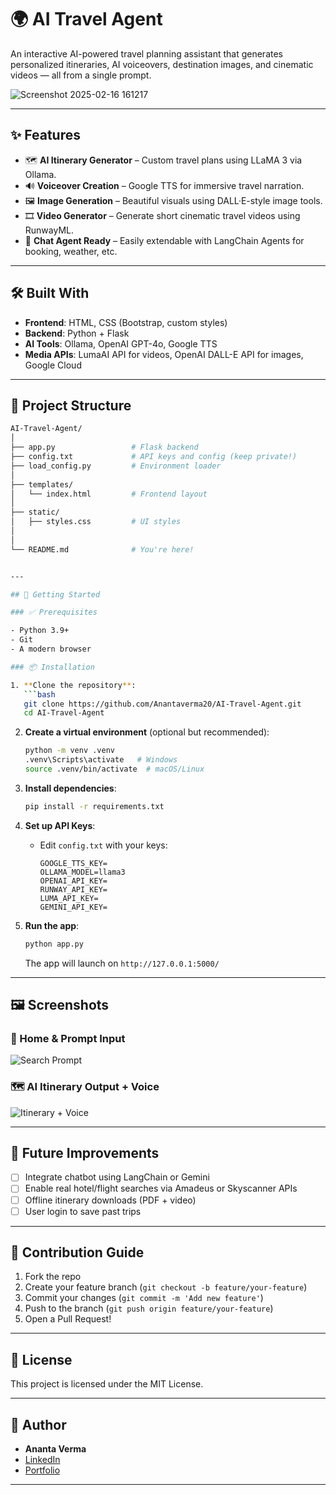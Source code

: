 # 🌍 AI Travel Agent

An interactive AI-powered travel planning assistant that generates personalized itineraries, AI voiceovers, destination images, and cinematic videos — all from a single prompt.

![Screenshot 2025-02-16 161217](https://github.com/user-attachments/assets/8575e242-3413-446d-b74d-74c2ea75ba37)


---

## ✨ Features

- 🗺️ **AI Itinerary Generator** – Custom travel plans using LLaMA 3 via Ollama.
- 🔊 **Voiceover Creation** – Google TTS for immersive travel narration.
- 🖼️ **Image Generation** – Beautiful visuals using DALL·E-style image tools.
- 🎞️ **Video Generator** – Generate short cinematic travel videos using RunwayML.
- 🤖 **Chat Agent Ready** – Easily extendable with LangChain Agents for booking, weather, etc.

---

## 🛠️ Built With

- **Frontend**: HTML, CSS (Bootstrap, custom styles)
- **Backend**: Python + Flask
- **AI Tools**: Ollama, OpenAI GPT-4o, Google TTS
- **Media APIs**: LumaAI API for videos, OpenAI DALL-E API for images, Google Cloud

---

## 📁 Project Structure

```bash
AI-Travel-Agent/
│
├── app.py                 # Flask backend
├── config.txt             # API keys and config (keep private!)
├── load_config.py         # Environment loader
│
├── templates/
│   └── index.html         # Frontend layout
│
├── static/
│   ├── styles.css         # UI styles
│         
│
└── README.md              # You're here!


---

## 🚀 Getting Started

### ✅ Prerequisites

- Python 3.9+
- Git
- A modern browser

### 📦 Installation

1. **Clone the repository**:
   ```bash
   git clone https://github.com/Anantaverma20/AI-Travel-Agent.git
   cd AI-Travel-Agent
   ```

2. **Create a virtual environment** (optional but recommended):
   ```bash
   python -m venv .venv
   .venv\Scripts\activate   # Windows
   source .venv/bin/activate  # macOS/Linux
   ```

3. **Install dependencies**:
   ```bash
   pip install -r requirements.txt
   ```

4. **Set up API Keys**:
   - Edit `config.txt` with your keys:
     ```
     GOOGLE_TTS_KEY=
     OLLAMA_MODEL=llama3
     OPENAI_API_KEY=
     RUNWAY_API_KEY=
     LUMA_API_KEY=
     GEMINI_API_KEY=
     ```

5. **Run the app**:
   ```bash
   python app.py
   ```
   The app will launch on `http://127.0.0.1:5000/`

---

## 🖼️ Screenshots

### 📍 Home & Prompt Input
![Search Prompt](static/screenshots/hero.png)

### 🗺️ AI Itinerary Output + Voice
![Itinerary + Voice](static/screenshots/itinerary_voice.png)

---

## 📌 Future Improvements

- [ ] Integrate chatbot using LangChain or Gemini
- [ ] Enable real hotel/flight searches via Amadeus or Skyscanner APIs
- [ ] Offline itinerary downloads (PDF + video)
- [ ] User login to save past trips

---

## 🤝 Contribution Guide

1. Fork the repo
2. Create your feature branch (`git checkout -b feature/your-feature`)
3. Commit your changes (`git commit -m 'Add new feature'`)
4. Push to the branch (`git push origin feature/your-feature`)
5. Open a Pull Request!

---

## 📄 License

This project is licensed under the MIT License.

---

## 👤 Author

- **Ananta Verma**
- [LinkedIn](https://www.linkedin.com/in/ananta-verma)
- [Portfolio](https://your-portfolio-link.com)

---
```


